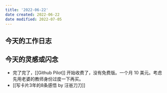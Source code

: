 ```yaml
---
title: '2022-06-22'
date created: 2022-06-22
date modified: 2022-07-05
---
```


## 今天的工作日志

## 今天的灵感或闪念

- 完了完了，[[Github Pilot]] 开始收费了，没有免费版。一个月 10 美元。考虑先用老婆的教师身份过度一下再买。
- [[写卡片3年的8条感悟 by 汪爸刀刀]]
